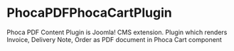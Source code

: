 # PhocaPDFPhocaCartPlugin
Phoca PDF Content Plugin is Joomla! CMS extension. Plugin which renders Invoice, Delivery Note, Order as PDF document in Phoca Cart component
